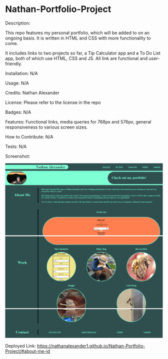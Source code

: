 # Nathan-Portfolio-Project

Description:

This repo features my personal portfolio, which will be added to on an ongoing basis. It is written in HTML and CSS with more functionality to come. 

It includes links to two projects so far, a Tip Calculator app and a To Do List app, both of which use HTML, CSS and JS. All link are functional and user-friendly. 

Installation: N/A

Usage: N/A

Credits: Nathan Alexander

License: Please refer to the license in the repo

Badges: N/A

Features: Functional links, media queries for 768px and 576px, general responsiveness to various screen sizes.

How to Contribute: N/A

Tests: N/A

Screenshot:

![screenshot-number-one](./Screenshots/screenshot-one.png)
![screenshot-number-two](./Screenshots/Screenshot-two.png)
![screenshot-number-three](./Screenshots/screenshot-three.png)

Deployed Link:
https://nathanalexander1.github.io/Nathan-Portfolio-Project/#about-me-id
